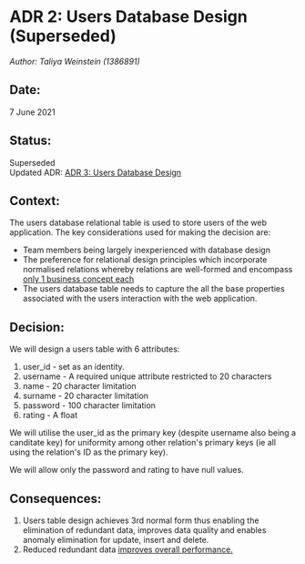 # ADR 2: Users Database Design (Superseded)
_Author: Taliya Weinstein (1386891)_

## Date: 
7 June 2021


## Status: 
Superseded  
Updated ADR: [ADR 3: Users Database Design ](https://github.com/witseie-elen4010/2021-008-project/blob/main/documentation/adrs/ADR%203-%20User%20Database%20Design.md)


## Context:
The users database relational table is used to store users of the web application. The key considerations used for making the decision are:

* Team members being largely inexperienced with database design
* The preference for relational design principles which incorporate normalised relations whereby relations are well-formed and encompass [only 1 business concept each](https://www.youtube.com/watch?v=kyGVhx5LwXw&list=PL1LIXLIF50uXWJ9alDSXClzNCMynac38g&index=4&ab_channel=Dr.DanielSoper)
* The users database table needs to capture the all the base properties associated with the users interaction with the web application. 

## Decision:
 We will design a users table with 6 attributes:
 1. user_id - set as an identity.
 2. username - A required unique attribute restricted to 20 characters 
 3. name - 20 character limitation
 4. surname - 20 character limitation
 5. password - 100 character limitation
 6. rating - A float 

We will utilise the user_id as the primary key (despite username also being a canditate key) for uniformity among other relation's primary keys (ie all using the relation's ID as the primary key).

We will allow only the password and rating to have null values. 

## Consequences:
1. Users table design achieves 3rd normal form thus enabling the elimination of redundant data, improves data quality and enables anomaly elimination for update, insert and delete.
2. Reduced redundant data [improves overall performance.](https://www.educba.com/third-normal-form/)

